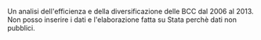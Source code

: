 Un analisi dell'efficienza e della diversificazione delle BCC dal 2006 al 2013.
Non posso inserire i dati e l'elaborazione fatta su Stata perchè dati non pubblici.
